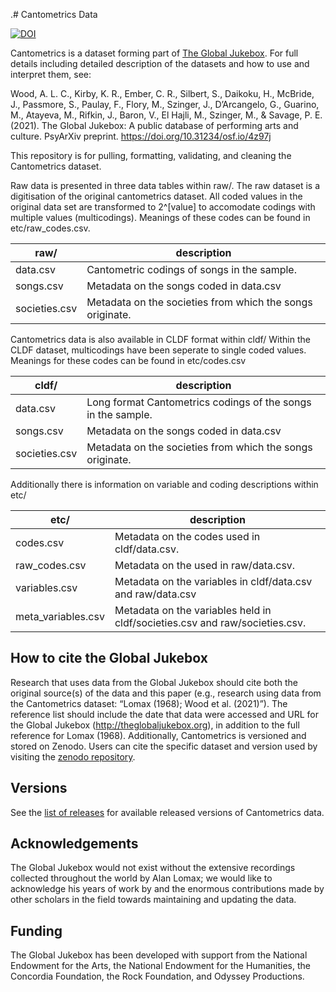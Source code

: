 .# Cantometrics Data

[![DOI](https://zenodo.org/badge/337558145.svg)](https://zenodo.org/badge/latestdoi/337558145)


Cantometrics is a dataset forming part of [The Global Jukebox](https://theglobaljukebox.org/#). 
For full details including detailed description of the datasets and how to use and interpret them, see:

Wood, A. L. C., Kirby, K. R., Ember, C. R., Silbert, S., Daikoku, H., McBride, J., Passmore, S., Paulay, F., Flory, M., Szinger, J., D’Arcangelo, G., Guarino, M., Atayeva, M., Rifkin, J., Baron, V., El Hajli, M., Szinger, M., & Savage, P. E. (2021). The Global Jukebox: A public database of performing arts and culture. PsyArXiv preprint. https://doi.org/10.31234/osf.io/4z97j


This repository is for pulling, formatting, validating, and cleaning the Cantometrics dataset. 

Raw data is presented in three data tables within raw/. The raw dataset is a digitisation of the original cantometrics dataset. All coded values in the original data set are transformed to 2^\[value\] to accomodate codings with multiple values (multicodings). Meanings of these codes can be found in etc/raw_codes.csv.

| raw/             | description                                              |
|------------------|----------------------------------------------------------|
| data.csv         | Cantometric codings of songs in the sample.              |
| songs.csv        | Metadata on the songs coded in data.csv                  |
| societies.csv    | Metadata on the societies from which the songs originate.|

Cantometrics data is also available in CLDF format within cldf/ 
Within the CLDF dataset, multicodings have been seperate to single coded values. Meanings for these codes can be found in etc/codes.csv 

| cldf/             | description                                              |
|------------------|----------------------------------------------------------|
| data.csv         | Long format Cantometrics codings of the songs in the sample.|
| songs.csv        | Metadata on the songs coded in data.csv                  |
| societies.csv    | Metadata on the societies from which the songs originate.|

Additionally there is information on variable and coding descriptions within etc/ 

| etc/              | description                                                                |
|-------------------|----------------------------------------------------------------------------|
| codes.csv         | Metadata on the codes used in cldf/data.csv.                               |
| raw_codes.csv     | Metadata on the used in raw/data.csv.                                      |
| variables.csv     | Metadata on the variables in cldf/data.csv and raw/data.csv                |
| meta_variables.csv| Metadata on the variables held in cldf/societies.csv and raw/societies.csv.|


## How to cite the Global Jukebox

Research that uses data from the Global Jukebox should cite both the original source(s) of the data and this paper (e.g., research using data from the Cantometrics dataset: “Lomax (1968); Wood et al. (2021)”). The reference list should include the date that data were accessed and URL for the Global Jukebox (http://theglobaljukebox.org), in addition to the full reference for Lomax (1968). Additionally, Cantometrics is versioned and stored on Zenodo. Users can cite the specific dataset and version used by visiting the [zenodo repository](https://zenodo.org/badge/latestdoi/337558145).

## Versions

See the [list of releases](https://github.com/theglobaljukebox/cantometrics/releases) for available released versions of Cantometrics data.

## Acknowledgements

The Global Jukebox would not exist without the extensive recordings collected throughout the world by Alan Lomax; we would like to acknowledge his years of work by  and the enormous contributions made by other scholars in the field towards maintaining and updating the data.

## Funding 

The Global Jukebox has been developed with support from the National Endowment for the Arts, the National Endowment for the Humanities, the Concordia Foundation, the Rock Foundation, and Odyssey Productions.
